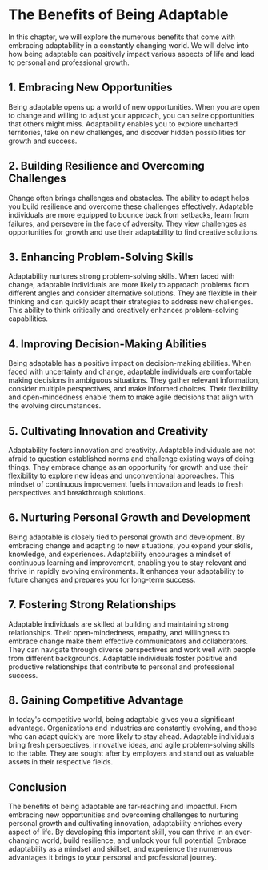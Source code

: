 The Benefits of Being Adaptable
========================================

In this chapter, we will explore the numerous benefits that come with embracing adaptability in a constantly changing world. We will delve into how being adaptable can positively impact various aspects of life and lead to personal and professional growth.

**1. Embracing New Opportunities**
----------------------------------

Being adaptable opens up a world of new opportunities. When you are open to change and willing to adjust your approach, you can seize opportunities that others might miss. Adaptability enables you to explore uncharted territories, take on new challenges, and discover hidden possibilities for growth and success.

**2. Building Resilience and Overcoming Challenges**
----------------------------------------------------

Change often brings challenges and obstacles. The ability to adapt helps you build resilience and overcome these challenges effectively. Adaptable individuals are more equipped to bounce back from setbacks, learn from failures, and persevere in the face of adversity. They view challenges as opportunities for growth and use their adaptability to find creative solutions.

**3. Enhancing Problem-Solving Skills**
---------------------------------------

Adaptability nurtures strong problem-solving skills. When faced with change, adaptable individuals are more likely to approach problems from different angles and consider alternative solutions. They are flexible in their thinking and can quickly adapt their strategies to address new challenges. This ability to think critically and creatively enhances problem-solving capabilities.

**4. Improving Decision-Making Abilities**
------------------------------------------

Being adaptable has a positive impact on decision-making abilities. When faced with uncertainty and change, adaptable individuals are comfortable making decisions in ambiguous situations. They gather relevant information, consider multiple perspectives, and make informed choices. Their flexibility and open-mindedness enable them to make agile decisions that align with the evolving circumstances.

**5. Cultivating Innovation and Creativity**
--------------------------------------------

Adaptability fosters innovation and creativity. Adaptable individuals are not afraid to question established norms and challenge existing ways of doing things. They embrace change as an opportunity for growth and use their flexibility to explore new ideas and unconventional approaches. This mindset of continuous improvement fuels innovation and leads to fresh perspectives and breakthrough solutions.

**6. Nurturing Personal Growth and Development**
------------------------------------------------

Being adaptable is closely tied to personal growth and development. By embracing change and adapting to new situations, you expand your skills, knowledge, and experiences. Adaptability encourages a mindset of continuous learning and improvement, enabling you to stay relevant and thrive in rapidly evolving environments. It enhances your adaptability to future changes and prepares you for long-term success.

**7. Fostering Strong Relationships**
-------------------------------------

Adaptable individuals are skilled at building and maintaining strong relationships. Their open-mindedness, empathy, and willingness to embrace change make them effective communicators and collaborators. They can navigate through diverse perspectives and work well with people from different backgrounds. Adaptable individuals foster positive and productive relationships that contribute to personal and professional success.

**8. Gaining Competitive Advantage**
------------------------------------

In today's competitive world, being adaptable gives you a significant advantage. Organizations and industries are constantly evolving, and those who can adapt quickly are more likely to stay ahead. Adaptable individuals bring fresh perspectives, innovative ideas, and agile problem-solving skills to the table. They are sought after by employers and stand out as valuable assets in their respective fields.

**Conclusion**
--------------

The benefits of being adaptable are far-reaching and impactful. From embracing new opportunities and overcoming challenges to nurturing personal growth and cultivating innovation, adaptability enriches every aspect of life. By developing this important skill, you can thrive in an ever-changing world, build resilience, and unlock your full potential. Embrace adaptability as a mindset and skillset, and experience the numerous advantages it brings to your personal and professional journey.

